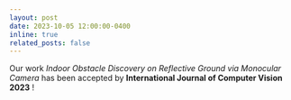 ```yaml
---
layout: post
date: 2023-10-05 12:00:00-0400
inline: true
related_posts: false
---
```


Our work *Indoor Obstacle Discovery on Reflective Ground via Monocular Camera* has been accepted by **International Journal of Computer Vision 2023** !
